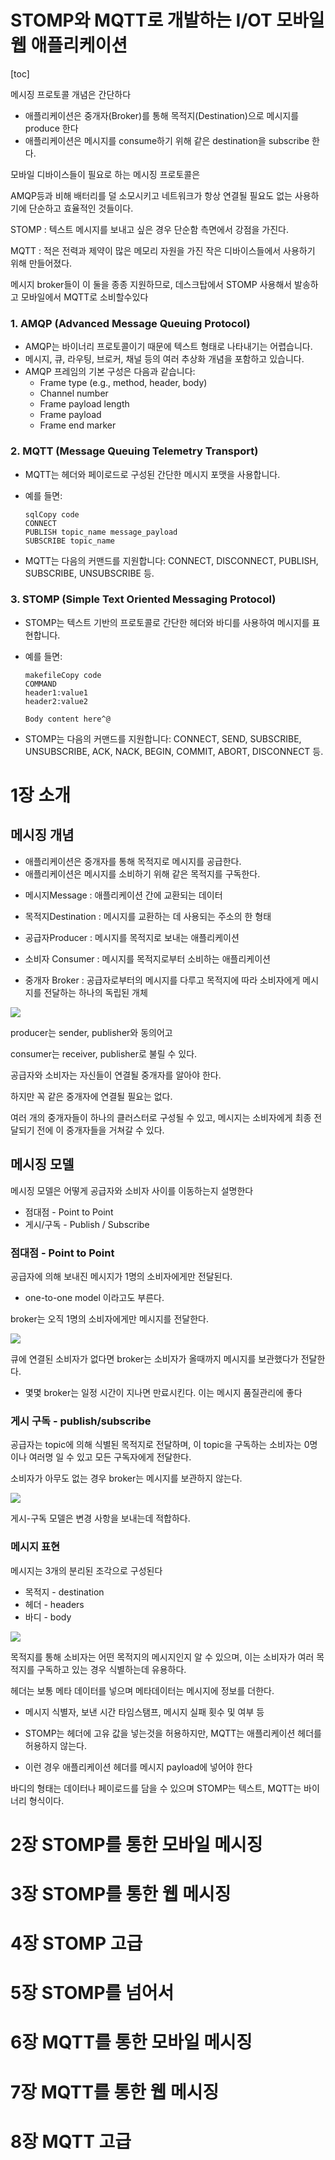 # STOMP와 MQTT로 개발하는 I/OT 모바일 웹 애플리케이션

[toc]





메시징 프로토콜 개념은 간단하다



* 애플리케이션은 중개자(Broker)를 통해 목적지(Destination)으로 메시지를 produce 한다
* 애플리케이션은 메시지를 consume하기 위해 같은 destination을 subscribe 한다.



모바일 디바이스들이 필요로 하는 메시징 프로토콜은 

AMQP등과 비해 배터리를 덜 소모시키고 네트워크가 항상 연결될 필요도 없는 사용하기에 단순하고 효율적인 것들이다.



STOMP : 텍스트 메시지를 보내고 싶은 경우 단순함 측면에서 강점을 가진다. 



MQTT : 적은 전력과 제약이 많은 메모리 자원을 가진 작은 디바이스들에서 사용하기 위해 만들어졌다.

메시지 broker들이 이 둘을 종종 지원하므로, 데스크탑에서 STOMP 사용해서 발송하고 모바일에서 MQTT로 소비할수있다

### 1. AMQP (Advanced Message Queuing Protocol)

- AMQP는 바이너리 프로토콜이기 때문에 텍스트 형태로 나타내기는 어렵습니다.
- 메시지, 큐, 라우팅, 브로커, 채널 등의 여러 추상화 개념을 포함하고 있습니다.
- AMQP 프레임의 기본 구성은 다음과 같습니다:
  - Frame type (e.g., method, header, body)
  - Channel number
  - Frame payload length
  - Frame payload
  - Frame end marker

### 2. MQTT (Message Queuing Telemetry Transport)

- MQTT는 헤더와 페이로드로 구성된 간단한 메시지 포맷을 사용합니다.

- 예를 들면:

  ```
  sqlCopy code
  CONNECT
  PUBLISH topic_name message_payload
  SUBSCRIBE topic_name
  ```

- MQTT는 다음의 커맨드를 지원합니다: CONNECT, DISCONNECT, PUBLISH, SUBSCRIBE, UNSUBSCRIBE 등.

### 3. STOMP (Simple Text Oriented Messaging Protocol)

- STOMP는 텍스트 기반의 프로토콜로 간단한 헤더와 바디를 사용하여 메시지를 표현합니다.

- 예를 들면:

  ```
  makefileCopy code
  COMMAND
  header1:value1
  header2:value2
  
  Body content here^@
  ```

- STOMP는 다음의 커맨드를 지원합니다: CONNECT, SEND, SUBSCRIBE, UNSUBSCRIBE, ACK, NACK, BEGIN, COMMIT, ABORT, DISCONNECT 등.

# 1장 소개



## 메시징 개념

- ﻿﻿애플리케이션은 중개자를 통해 목적지로 메시지를 공급한다.
- ﻿﻿애플리케이션은 메시지를 소비하기 위해 같은 목적지를 구독한다.



* 메시지Message : 애플리케이션 간에 교환되는 데이터

* 목적지Destination : 메시지를 교환하는 데 사용되는 주소의 한 형태

* 공급자Producer : 메시지를 목적지로 보내는 애플리케이션

* 소비자 Consumer : 메시지를 목적지로부터 소비하는 애플리케이션

* 중개자 Broker : 공급자로부터의 메시지를 다루고 목적지에 따라 소비자에게 메시지를 전달하는 하나의 독립된 개체

<img src="./images//image-20230926000618566.png">

producer는 sender, publisher와 동의어고

consumer는 receiver, publisher로 불릴 수 있다.

공급자와 소비자는 자신들이 연결될 중개자를 알아야 한다. 

하지만 꼭 같은 중개자에 연결될 필요는 없다. 

여러 개의 중개자들이 하나의 클러스터로 구성될 수 있고, 메시지는 소비자에게 최종 전달되기 전에 이 중개자들을 거쳐갈 수 있다.

## 메시징 모델

메시징 모델은 어떻게 공급자와 소비자 사이를 이동하는지 설명한다

* 점대점 - Point to Point
* 게시/구독 - Publish / Subscribe

### 점대점 - Point to Point

공급자에 의해 보내진 메시지가 1명의 소비자에게만 전달된다.

* one-to-one model 이라고도 부른다.

broker는 오직 1명의 소비자에게만 메시지를 전달한다.

<img src="./images//image-20230926000902285.png">

큐에 연결된 소비자가 없다면 broker는 소비자가 올때까지 메시지를 보관했다가 전달한다.

* 몇몇 broker는 일정 시간이 지나면 만료시킨다. 이는 메시지 품질관리에 좋다

### 게시 구독 - publish/subscribe

공급자는 topic에 의해 식별된 목적지로 전달하며, 이 topic을 구독하는 소비자는 0명이나 여러명 일 수 있고 모든 구독자에게 전달한다.

소비자가 아무도 없는 경우 broker는 메시지를 보관하지 않는다.

<img src="./images//image-20230926001112056.png">

게시-구독 모델은 변경 사항을 보내는데 적합하다. 

### 메시지 표현

메시지는 3개의 분리된 조각으로 구성된다

* 목적지 - destination
* 헤더 - headers
* 바디 - body

<img src="./images//image-20230926001209556.png">

목적지를 통해 소비자는 어떤 목적지의 메시지인지 알 수 있으며, 이는 소비자가 여러 목적지를 구독하고 있는 경우 식별하는데 유용하다.

헤더는 보통 메타 데이터를 넣으며 메타데이터는 메시지에 정보를 더한다.

* 메시지 식별자, 보낸 시간 타임스탬프, 메시지 실패 횟수 및 여부 등

* STOMP는 헤더에 고유 값을 넣는것을 허용하지만, MQTT는 애플리케이션 헤더를 허용하지 않는다.

* 이런 경우 애플리케이션 헤더를 메시지 payload에 넣어야 한다

바디의 형태는  데이터나 페이로드를 담을 수 있으며 STOMP는 텍스트, MQTT는 바이너리 형식이다.





# 2장 STOMP를 통한 모바일 메시징





# 3장 STOMP를 통한 웹 메시징



# 4장 STOMP 고급





# 5장 STOMP를 넘어서



# 6장 MQTT를 통한 모바일 메시징



# 7장 MQTT를 통한 웹 메시징



# 8장 MQTT 고급

